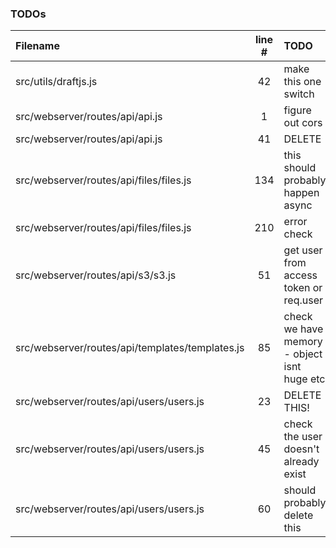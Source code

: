 ### TODOs
| Filename | line # | TODO
|:------|:------:|:------
| src/utils/draftjs.js | 42 | make this one switch
| src/webserver/routes/api/api.js | 1 | figure out cors
| src/webserver/routes/api/api.js | 41 | DELETE
| src/webserver/routes/api/files/files.js | 134 | this should probably happen async
| src/webserver/routes/api/files/files.js | 210 | error check
| src/webserver/routes/api/s3/s3.js | 51 | get user from access token or req.user
| src/webserver/routes/api/templates/templates.js | 85 | check we have memory - object isnt huge etc
| src/webserver/routes/api/users/users.js | 23 | DELETE THIS!
| src/webserver/routes/api/users/users.js | 45 | check the user doesn't already exist
| src/webserver/routes/api/users/users.js | 60 | should probably delete this